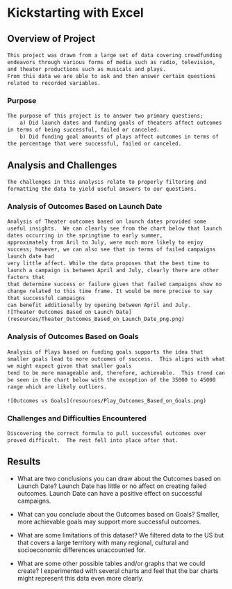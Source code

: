 # Kickstarting with Excel

## Overview of Project
	This project was drawn from a large set of data covering crowdfunding endeavors through various forms of media such as radio, television, and theater productions such as musicals and plays.
 	From this data we are able to ask and then answer certain questions related to recorded variables.

### Purpose
	The purpose of this project is to answer two primary questions;
		a) Did launch dates and funding goals of theaters affect outcomes in terms of being successful, failed or canceled.
		b) Did funding goal amounts of plays affect outcomes in terms of the percentage that were successful, failed or canceled.

## Analysis and Challenges
	The challenges in this analysis relate to properly filtering and formatting the data to yield useful answers to our questions.

### Analysis of Outcomes Based on Launch Date
	Analysis of Theater outcomes based on launch dates provided some useful insights.  We can clearly see from the chart below that launch dates occurring in the springtime to early summer, 
	approximately from Aril to July, were much more likely to enjoy success; however, we can also see that in terms of failed campaigns launch date had 
	very little affect. While the data proposes that the best time to launch a campaign is between April and July, clearly there are other factors that 
	that determine success or failure given that failed campaigns show no change related to this time frame. It would be more precise to say that successful campaigns
	can benefit additionally by opening between April and July.
	![Theater Outcomes Based on Launch Date](resources/Theater_Outcomes_Based_on_Launch_Date_png.png)
	
### Analysis of Outcomes Based on Goals
	Analysis of Plays based on funding goals supports the idea that smaller goals lead to more outcomes of success.  This aligns with what we might expect given that smaller goals
	tend to be more manageable and, therefore, achievable.  This trend can be seen in the chart below with the exception of the 35000 to 45000 range which are likely outliers.
	
	![Outcomes vs Goals](resources/Play_Outcomes_Based_on_Goals.png)

### Challenges and Difficulties Encountered
	Discovering the correct formula to pull successful outcomes over proved difficult.  The rest fell into place after that.

## Results

- What are two conclusions you can draw about the Outcomes based on Launch Date?
	Launch Date has little or no affect on creating failed outcomes.
	Launch Date can have a positive effect on successful campaigns.

- What can you conclude about the Outcomes based on Goals?
	Smaller, more achievable goals may support more successful outcomes.

- What are some limitations of this dataset?
	We filtered data to the US but that covers a large territory with many regional, cultural and socioeconomic differences unaccounted for.

- What are some other possible tables and/or graphs that we could create?
	I experimented with several charts and feel that the bar charts might represent this data even more clearly.
